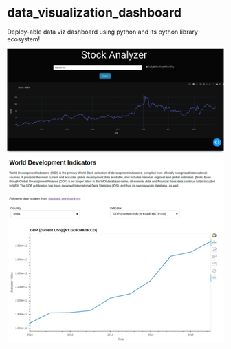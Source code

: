 # data_visualization_dashboard
Deploy-able data viz dashboard using python and its python library ecosystem!


![](https://github.com/mihir-workspace/data_visualization_dashboard/blob/main/Stock_analyzer/dashobord.png)
![](https://github.com/mihir-workspace/data_visualization_dashboard/blob/main/World%20Development%20Indicators/dashborad.png)
